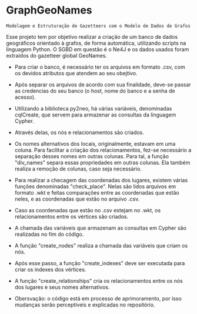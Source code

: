 # GraphGeoNames

    Modelagem e Estruturação de Gazetteers com o Modelo de Dados de Grafos

Esse projeto tem por objetivo realizar a criação de um banco de dados geográficos orientado à grafos, de forma automática, utilizando scripts na linguagem Python. O SGBD em questão é o Ne4J e os dados usados foram extraídos do gazetteer global GeoNames.

* Para criar o banco, é necessário ter os arquivos em formato .csv, com os devidos atributos que atendem ao seu obejtivo.
* Após separar os arquivos de acordo com sua finalidade, deve-se passar as credencias do seu banco (o host, nome do banco e a senha de acesso).
* Utilizando a biblioteca py2neo, há várias variáveis, denominadas cqlCreate, que servem para armazenar as consultas da linguagem Cypher.
* Através delas, os nós e relacionamentos são criados.
* Os nomes alternativos dos locais, originalmente, estavam em uma coluna. Para facilitar a criação dos relacionamentos, fez-se necessário a separação desses nomes em outras colunas. Para tal, a função "div_names" separa essas propriedades em outras colunas. Ela também realiza a remoção de colunas, caso seja necessário.
* Para realizar a checagem das coordenadas dos lugares, existem várias funções denominadas "check_place". Nelas são lidos arquivos em formato .wkt e feitas comparações entre as coordenadas que estão neles, e as coordenadas que estão no arquivo .csv.
* Caso as coordenadas que estão no .csv estejam no .wkt, os relacionamentos entre os vértices são criados.
* A chamada das variáveis que armazenam as consultas em Cypher são realizadas no fim do código. 
* A função "create_nodes" realiza a chamada das variáveis que criam os nós.
* Após esse passo, a função "create_indexes" deve ser executada para criar os indexes dos vértices.
* A função "create_relationships" cria os relacionamentos entre os nós dos lugares e seus nomes alternativos.


* Obersvação: o código está em processo de aprimoramento, por isso mudanças serão perceptíveis e explicadas no repositório.
